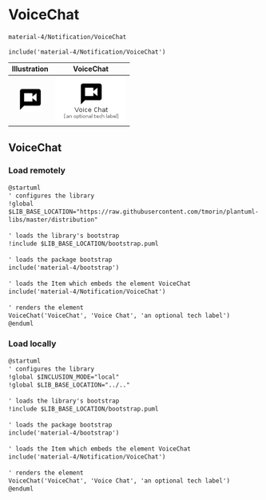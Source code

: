 # VoiceChat


```text
material-4/Notification/VoiceChat
```

```text
include('material-4/Notification/VoiceChat')
```



| Illustration | VoiceChat |
| :---: | :---: |
| ![illustration for Illustration](../../material-4/Notification/VoiceChat.png) | ![illustration for VoiceChat](../../material-4/Notification/VoiceChat.Local.png) |




## VoiceChat

### Load remotely
```plantuml
@startuml
' configures the library
!global $LIB_BASE_LOCATION="https://raw.githubusercontent.com/tmorin/plantuml-libs/master/distribution"

' loads the library's bootstrap
!include $LIB_BASE_LOCATION/bootstrap.puml

' loads the package bootstrap
include('material-4/bootstrap')

' loads the Item which embeds the element VoiceChat
include('material-4/Notification/VoiceChat')

' renders the element
VoiceChat('VoiceChat', 'Voice Chat', 'an optional tech label')
@enduml
```

### Load locally
```plantuml
@startuml
' configures the library
!global $INCLUSION_MODE="local"
!global $LIB_BASE_LOCATION="../.."

' loads the library's bootstrap
!include $LIB_BASE_LOCATION/bootstrap.puml

' loads the package bootstrap
include('material-4/bootstrap')

' loads the Item which embeds the element VoiceChat
include('material-4/Notification/VoiceChat')

' renders the element
VoiceChat('VoiceChat', 'Voice Chat', 'an optional tech label')
@enduml
```

